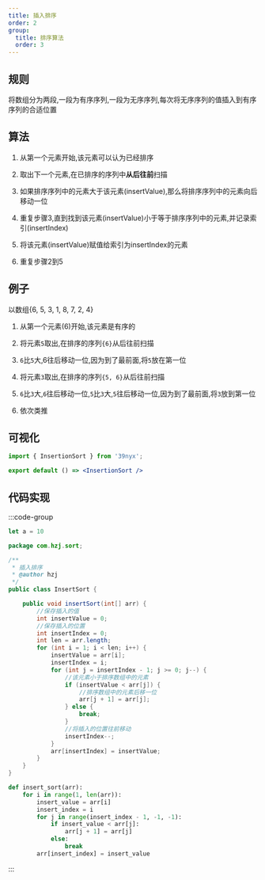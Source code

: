 ```yaml
---
title: 插入排序
order: 2
group:
  title: 排序算法
  order: 3
---
```


## 规则

将数组分为两段,一段为有序序列,一段为无序序列,每次将无序序列的值插入到有序序列的合适位置

## 算法

1. 从第一个元素开始,该元素可以认为已经排序

2. 取出下一个元素,在已排序的序列中**从后往前**扫描

3. 如果排序序列中的元素大于该元素(insertValue),那么将排序序列中的元素向后移动一位

4. 重复步骤3,直到找到该元素(insertValue)小于等于排序序列中的元素,并记录索引(insertIndex)

5. 将该元素(insertValue)赋值给索引为insertIndex的元素

6. 重复步骤2到5

## 例子

以数组{6, 5, 3, 1, 8, 7, 2, 4}

1. 从第一个元素(6)开始,该元素是有序的

2. 将元素`5`取出,在排序的序列`{6}`从后往前扫描

3. `6`比`5`大,6往后移动一位,因为到了最前面,将`5`放在第一位

4. 将元素`3`取出,在排序的序列`{5, 6}`从后往前扫描

5. `6`比`3`大,`6`往后移动一位,`5`比`3`大,`5`往后移动一位,因为到了最前面,将`3`放到第一位

6. 依次类推

## 可视化

```jsx
import { InsertionSort } from '39nyx';

export default () => <InsertionSort />
```

## 代码实现

:::code-group

```javascript [js]
let a = 10
```


```java [java]
package com.hzj.sort;

/**
 * 插入排序
 * @author hzj
 */
public class InsertSort {

    public void insertSort(int[] arr) {
        //保存插入的值
        int insertValue = 0;
        //保存插入的位置
        int insertIndex = 0;
        int len = arr.length;
        for (int i = 1; i < len; i++) {
            insertValue = arr[i];
            insertIndex = i;
            for (int j = insertIndex - 1; j >= 0; j--) {
                //该元素小于排序数组中的元素
                if (insertValue < arr[j]) {
                    //排序数组中的元素后移一位
                    arr[j + 1] = arr[j];
                } else {
                    break;
                }
                //将插入的位置往前移动
                insertIndex--;
            }
            arr[insertIndex] = insertValue;
        }
    }
}
```

```python [python]
def insert_sort(arr):
    for i in range(1, len(arr)):
        insert_value = arr[i]
        insert_index = i
        for j in range(insert_index - 1, -1, -1):
            if insert_value < arr[j]:
                arr[j + 1] = arr[j]
            else:
                break
        arr[insert_index] = insert_value
```
:::
